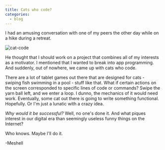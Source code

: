 ```yaml
---
title: Cats who code?
categories:
  - blog
---
```

I had an amusing conversation with one of my peers the other day while on a hike during a retreat. 

![cat-code](http://brokelyn.com/wp-content/uploads/2014/07/cat-computer.jpg)

He thought that I should work on a project that combines all of my interests as a motivator. I mentioned that I wanted to break into app programming. And suddenly, out of nowhere, we came up with cats who code.

There are a lot of tablet games out there that are designed for cats - swiping fish swimming in a pool - stuff like that. What if certain actions on the screen corresponded to specific lines of code or commands? Swipe the yarn ball left, and we enter a loop. I dunno, the mechanics of it would need work. Eventually, some cat out there is going to write something functional. Hopefully. Or I'm just a lunatic with a crazy idea. 

_Why would it be successful?_ Well, no one's done it. And what piques interest in our digital era than seemingly useless funny things on the Internet?

Who knows. Maybe I'll do it.

-Meshell
